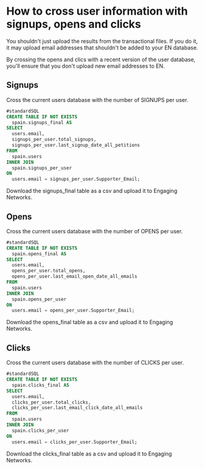 # How to cross user information with signups, opens and clicks

You shouldn't just upload the results from the transactional files. If you do it, it may upload email addresses that shouldn't be added to your EN database.

By crossing the opens and clics with a recent version of the user database, you'll ensure that you don't upload new email addresses to EN.

## Signups

Cross the current users database with the number of SIGNUPS per user.

```sql
#standardSQL
CREATE TABLE IF NOT EXISTS
  spain.signups_final AS
SELECT
  users.email,
  signups_per_user.total_signups,
  signups_per_user.last_signup_date_all_petitions
FROM
  spain.users
INNER JOIN
  spain.signups_per_user
ON
  users.email = signups_per_user.Supporter_Email;
```

Download the signups_final table as a csv and upload it to Engaging Networks.

## Opens

Cross the current users database with the number of OPENS per user.

```sql
#standardSQL
CREATE TABLE IF NOT EXISTS
  spain.opens_final AS
SELECT
  users.email,
  opens_per_user.total_opens,
  opens_per_user.last_email_open_date_all_emails
FROM
  spain.users
INNER JOIN
  spain.opens_per_user
ON
  users.email = opens_per_user.Supporter_Email;
```

Download the opens_final table as a csv and upload it to Engaging Networks.

## Clicks

Cross the current users database with the number of CLICKS per user.

```sql
#standardSQL
CREATE TABLE IF NOT EXISTS
  spain.clicks_final AS
SELECT
  users.email,
  clicks_per_user.total_clicks,
  clicks_per_user.last_email_click_date_all_emails
FROM
  spain.users
INNER JOIN
  spain.clicks_per_user
ON
  users.email = clicks_per_user.Supporter_Email;
```

Download the clicks_final table as a csv and upload it to Engaging Networks.

